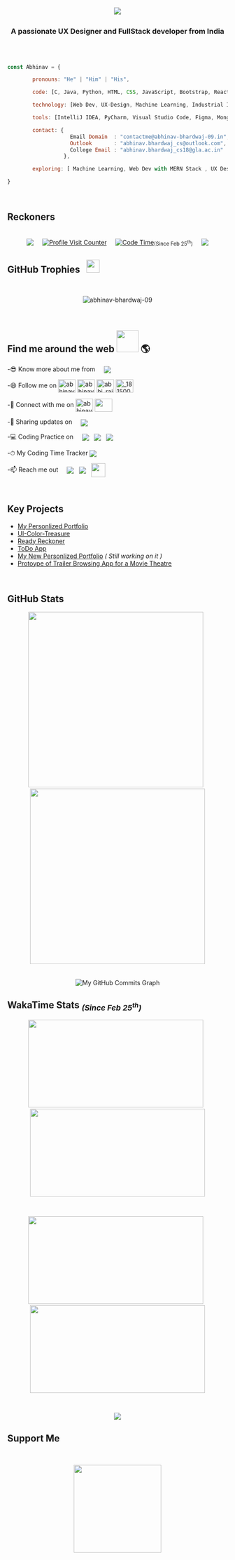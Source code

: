 <br /><br />

# <p align="center"><img src="https://readme-typing-svg.herokuapp.com/?lines=👋💻+Hi,+There!+💻👋;+Welcome+to+my+profile...;+I'm+Abhinav+Bhardwaj;&center=true&size=28"></p>

<h3 align="center">A passionate UX Designer and FullStack developer from India</h3>

<br />
<br />

<!--
- I’m currently exploring Machine Learning, Web Dev with MERN Stack and UX Designing.
- 💻 My skills : C, Java, Python, HTML, CSS, Bootstrap, PHP, JS, MERN Stack and IIoT. &nbsp; I'm also a little bit familiar with Machine Learning using Python.<!-- 👀 I’m looking for help with designining UI.
- 📫 How to reach me: contactme@abhinav-bhardwaj-09.in<br />
&nbsp;&nbsp;&nbsp;&nbsp;&nbsp;&nbsp;&nbsp;&nbsp;&nbsp;&nbsp;&nbsp;&nbsp;&nbsp;&nbsp;&nbsp;&nbsp;&nbsp;&nbsp;&nbsp;&nbsp;&nbsp;&nbsp;&nbsp;&nbsp;&nbsp;&nbsp;&nbsp;&nbsp;&nbsp;&nbsp;&nbsp;&nbsp;&nbsp;&nbsp;&nbsp;&nbsp;   abhinav.bhardwaj_cs@outlook.com<br />
&nbsp;&nbsp;&nbsp;&nbsp;&nbsp;&nbsp;&nbsp;&nbsp;&nbsp;&nbsp;&nbsp;&nbsp;&nbsp;&nbsp;&nbsp;&nbsp;&nbsp;&nbsp;&nbsp;&nbsp;&nbsp;&nbsp;&nbsp;&nbsp;&nbsp;&nbsp;&nbsp;&nbsp;&nbsp;&nbsp;&nbsp;&nbsp;&nbsp;&nbsp;&nbsp;&nbsp;   abhinav.bhardwaj_cs18@gla.ac.in<br />
- 😎 Pronouns: he/him


-->

```javascript
const Abhinav = {

        pronouns: "He" | "Him" | "His",

        code: [C, Java, Python, HTML, CSS, JavaScript, Bootstrap, React, Express, PHP, SQL, Embedded C],

        technology: [Web Dev, UX-Design, Machine Learning, Industrial Internet of Things]

        tools: [IntelliJ IDEA, PyCharm, Visual Studio Code, Figma, MongoDB, Postman, Jupyter Notebook, Arduino IDE, Git ],

        contact: {
                    Email Domain  : "contactme@abhinav-bhardwaj-09.in",
                    Outlook       : "abhinav.bhardwaj_cs@outlook.com",
                    College Email : "abhinav.bhardwaj_cs18@gla.ac.in"
                  },

        exploring: [ Machine Learning, Web Dev with MERN Stack , UX Designing]

}
```

<br />

## Reckoners

<br />
 <div align="center" > 
        <a href="https://www.twitter.com/abhinavb1999" target="_blank" rel="noreferrer"><img align="center" src="https://img.shields.io/twitter/follow/abhinavb1999?logo=twitter&style=for-the-badge&color=0891b2&labelColor=1c1917" /></a>&nbsp;&nbsp;&nbsp;&nbsp;
 <a href='https://github.com/Abhinav-Bhardwaj-09/' target="blank"><img align="center" alt="Profile Visit Counter" src='https://visitor-badge.glitch.me/badge?page_id=Abhinav-Bhardwaj-09.visit-counter'></a>&nbsp;&nbsp;&nbsp;&nbsp;
  <a href='https://wakatime.com/@AbhinavBhardwaj' target="blank"><img alt="Code Time" align="center" src='https://wakatime.com/badge/user/4936bef7-2260-4b41-991e-0a60f91e65ca.svg'></a><sub>(Since Feb 25<sup>th</sup>)</sub>&nbsp;&nbsp;&nbsp;&nbsp;
        <a href="https://www.github.com/Abhinav-Bhardwaj-09" target="_blank" rel="noreferrer"><img align="center" src="https://img.shields.io/github/followers/Abhinav-Bhardwaj-09?logo=github&style=for-the-badge&color=0891b2&labelColor=1c1917" /></a>
 </div>

 <!--    ## Total Profile Visit    <br />
 <div align="center"> 
  <a href='https://visitor-badge.glitch.me/badge?page_id=Abhinav-Bhardwaj-09.visit-counter' target="blank"><img alt="Profile Visit Counter" src='https://visitor-badge.glitch.me/badge?page_id=Abhinav-Bhardwaj-09.visit-counter'></a>
<!-- ![visitors](https://page-views.glitch.me/badge?page_id=Abhinav-Bhardwaj-09.visit-counter)
 <img alt="Profile Visit Counter" src='https://page-views.glitch.me/badge?page_id=Abhinav-Bhardwaj-09.visit-counter'> 
</div>
<br />  ## Coding Time Elapsed. <br />
 <div align="center"> 
  <a href='https://wakatime.com/badge/user/4936bef7-2260-4b41-991e-0a60f91e65ca.svg' target="blank"><img alt="Code Time" src='https://wakatime.com/badge/user/4936bef7-2260-4b41-991e-0a60f91e65ca.svg'></a>  <sub>(Since Feb 25<sup>th</sup>)</sub>
 </div>  -->

## GitHub Trophies &nbsp; <img src='https://user-images.githubusercontent.com/6661165/91657958-61b4fd00-eb00-11ea-9def-dc7ef5367e34.png' width="30px" height="30px">

<br />
<p align="center"> <img src="https://github-profile-trophy.vercel.app/?username=abhinav-bhardwaj-09&theme=algolia" alt="abhinav-bhardwaj-09" /></p>

<br />

## Find me around the web <img src='https://raw.githubusercontent.com/ShahriarShafin/ShahriarShafin/main/Assets/handshake.gif' width="50px"> 🌎

-😎 Know more about me from &nbsp; &nbsp; <a href="https://Abhinav-Bhardwaj-09.in/" target="blank"> <img  align="center" src="https://img.shields.io/badge/-Abhinav--Bhardwaj-blue?style=rounded-square" /></a> <br/>

-😄 Follow me on
<a href="https://linkedin.com/in/abhinav-bhardwaj-09" title="Linkedin" target="blank"><img align="center" src="https://raw.githubusercontent.com/rahuldkjain/github-profile-readme-generator/master/src/images/icons/Social/linked-in-alt.svg" alt="abhinav-bhardwaj-09" height="30" width="40" /></a>
<a href="https://kaggle.com/abhinav-bhardwaj-09" title="Kaggle" target="blank"><img align="center" src="https://raw.githubusercontent.com/rahuldkjain/github-profile-readme-generator/master/src/images/icons/Social/kaggle.svg" alt="abhinav-bhardwaj-09" height="30" width="40" /></a>
<a href="https://www.codechef.com/users/abhi_rajput09" title="CodeChef" target="blank"><img align="center" src="https://cdn.jsdelivr.net/npm/simple-icons@3.1.0/icons/codechef.svg" alt="abhi_rajput09" height="30" width="40" /></a>
<a href="https://www.hackerrank.com/_181500009" title="HackerRank" target="blank"><img align="center" src="https://raw.githubusercontent.com/rahuldkjain/github-profile-readme-generator/master/src/images/icons/Social/hackerrank.svg" alt="_181500009" height="30" width="40" /></a>

-🤝 Connect with me on <a href="https://twitter.com/abhinavb1999" title="Twitter" target="_blank"><img align="center" src="https://raw.githubusercontent.com/rahuldkjain/github-profile-readme-generator/master/src/images/icons/Social/twitter.svg" alt="abhinavb1999" height="30" width="40" /></a> <a href="http://www.instagram.com/_abhinav_._rajput_" target="_blank" rel="noreferrer"><img  align="center" src="https://raw.githubusercontent.com/danielcranney/readme-generator/main/public/icons/socials/instagram.svg" height="30" width="40" /></a>

-💼 Sharing updates on &nbsp; &nbsp; <a href="https://www.linkedin.com/in/abhinav-bhardwaj-09/" target="blank"> <img align="center" src="https://img.shields.io/badge/-LinkedIn-blue?style=rounded-square&logo=linkedin" /></a>

-💻 Coding Practice on &nbsp; &nbsp; <a href="https://www.hackerrank.com/_181500009" target="blank"> <img align="center" src="https://img.shields.io/badge/-HackerRank-white?style=rounded-square&logo=hackerrank" /></a> &nbsp; <a href="https://www.freecodecamp.org/fcca7e27bae-88a7-4a05-a4f9-85d58239771e" target="blank"> <img align="center" src="https://img.shields.io/badge/-freeCodeCamp-black?style=rounded-square&logo=freecodecamp" /></a> &nbsp; <a href="https://www.codechef.com/users/abhi_rajput09" target="blank"> <img align="center" src="https://img.shields.io/badge/-CodeChef-gray?style=rounded-square&logo=codechef" /></a>

-⏱ My Coding Time Tracker 
<a href="https://wakatime.com/@AbhinavBhardwaj" target="blank"><img align="center" src="https://img.shields.io/badge/-WakaTime-black?style=rounded-square&logo=WAKATIME" /></a>

-📫 Reach me out &nbsp; &nbsp; <a href="mailto:abhinav.bhardwaj_cs18@gla.ac.in" target="blank"> <img align="center" src="https://img.shields.io/badge/-Gmail-white?style=rounded-square&logo=gmail" /></a> &nbsp; <a href="mailto:abhinav.bhardwaj_cs@outlook.com" target="blank"> <img  align="center" src="https://img.shields.io/badge/-Outlook-blue?style=rounded-square&logo=microsoft" /></a> &nbsp; <a href="https://discord.com/users/༒Ǥ₳₦ǤֆƬᏋЯ༒__⑉A͢͢͢b🅷ΐnav⑉#2103" target="_blank" rel="noreferrer"><img align="center" src="https://raw.githubusercontent.com/danielcranney/readme-generator/main/public/icons/socials/discord.svg" width="32" height="32" /></a>

<br />

## Key Projects

- <a href="https://abhinav-bhardwaj-09.herokuapp.com" target="blank">My Personlized Portfolio</a>
- <a href="https://ui-color-treasure.herokuapp.com" target="blank">UI-Color-Treasure</a>
- <a href="https://ready-reckoner.herokuapp.com" target="blank">Ready Reckoner</a>
- <a href="https://todo--app-live.herokuapp.com" target="blank">ToDo App</a>
- <a href="https://abhinav-bhardwaj-09.in" target="blank">My New Personlized Portfolio</a> <i>( Still working on it )</i>
- <a href="https://www.figma.com/proto/opBETqZJIDlk6erOE3Va7V/Trailer-Browsing-App?node-id=60%3A3&scaling=scale-down&page-id=0%3A1&starting-point-node-id=60%3A3" target="blank"> Protoype of Trailer Browsing App for a Movie Theatre</a>

<br />

## GitHub Stats

<p align="center">
  <img src="https://github-readme-stats.vercel.app/api?username=Abhinav-Bhardwaj-09&show_icons=true&theme=github_dark&count_private=true&hide_border=true" width="400" />&nbsp;&nbsp;
  <img src="https://github-readme-streak-stats.herokuapp.com/?user=Abhinav-Bhardwaj-09&&theme=dark&hide_border=true&date_format=M%20j%5B%2C%20Y%5D&stroke=2884D2&background=0D1017" width="400" />
<br /><br /><br />
  <img src="https://activity-graph.herokuapp.com/graph?username=Abhinav-Bhardwaj-09&bg_color=0D1017&color=ffffff&line=F77808&point=ffffff&area_color=F77808&area=true&hide_border=true&custom_title=My%20GitHub%20Commits%20Graph%20(Last%2031%20Days)" alt="My GitHub Commits Graph" />
</p>

<!--
<div class="row">
<a href="https://github-readme-stats.vercel.app/api?username=Abhinav-Bhardwaj-09&show_icons=true&theme=prussian&count_private=true&hide_border=true" target="blank"><img src="https://github-readme-stats.vercel.app/api?username=Abhinav-Bhardwaj-09&show_icons=true&theme=prussian&count_private=true&hide_border=true" /></a>&nbsp;<a href="https://github-readme-streak-stats.herokuapp.com/?user=Abhinav-Bhardwaj-09&" target="blank" alt="Abhinav-Bhardwaj-09"><img src="https://github-readme-streak-stats.herokuapp.com/?user=Abhinav-Bhardwaj-09&" alt="Abhinav-Bhardwaj-09" /></a>

<img src="https://github-readme-stats.vercel.app/api?username=Abhinav-Bhardwaj-09&show_icons=true&theme=prussian&count_private=true&hide_border=true" align="left" />
<img src="https://raw.githubusercontent.com/Abhinav-Bhardwaj-09/cdn/master/left-pointer.webp?token=AM25A5LNKSRVMCWT4SA56L3A5PCR2" align="center" height="190px" width="300px"/>

</div> -->

<!-- div class="row" style="margin-top:15px;">
<img src="https://raw.githubusercontent.com/Abhinav-Bhardwaj-09/cdn/master/right-pointer.webp?token=AM25A5MCEOTZVZOZRK3PNVDA4GIIA" align="center" height="160px" width="360px"/>
 <img src="https://github-readme-stats.vercel.app/api/top-langs/?username=Abhinav-Bhardwaj-09&layout=compact&theme=prussian&hide_border=true&custom_title=Most Used Languages (excluding private repo langs)&card_width=420px" align="right"/>
</div>
<br / -->

## WakaTime Stats <span><sub>_(Since Feb 25<sup>th</sup>)_</sub></span>

<p align="center">
        <!--Foreground color: #4992fe and bckgrnd color: trnsprnt-->
  <a href="https://wakatime.com/share/@AbhinavBhardwaj/0b5a2ecc-2988-4915-8b67-78833959a4aa.png"><img src="https://wakatime.com/share/@AbhinavBhardwaj/0b5a2ecc-2988-4915-8b67-78833959a4aa.png" height="200" width="400" /></a>&nbsp;&nbsp;
  <a href="https://wakatime.com/share/@AbhinavBhardwaj/311ce1a1-3540-4102-9e8e-bc0ec8d9254a.png"><img src="https://wakatime.com/share/@AbhinavBhardwaj/311ce1a1-3540-4102-9e8e-bc0ec8d9254a.png" height="200" width="400" /></a>
</p>

<br />

<p align="center">
  <a href="https://wakatime.com/share/@AbhinavBhardwaj/d1379653-972e-40ff-ae91-18ebe2786561.png"><img src="https://wakatime.com/share/@AbhinavBhardwaj/d1379653-972e-40ff-ae91-18ebe2786561.png" height="200" width="400" /></a>&nbsp;&nbsp;
 <a href="https://wakatime.com/share/@AbhinavBhardwaj/a84b7d01-06cf-429d-8334-ee2ff181e397.png"><img src="https://wakatime.com/share/@AbhinavBhardwaj/a84b7d01-06cf-429d-8334-ee2ff181e397.png" height="200" width="400" /></a>
</p>

<br />

<p align="center">
        <img src="https://github-readme-stats.vercel.app/api/wakatime?username=abhinavbhardwaj&layout=compact&bg_color=0D1017&hide_border=true&hide_title=true"/>
</p>







## Support Me

<br />
<p align="center">
        <a href="https://www.buymeacoffee.com/AbhinavBhardwaj"><img src="https://cdn.buymeacoffee.com/buttons/v2/default-yellow.png" width="200" /></a>
</p>
